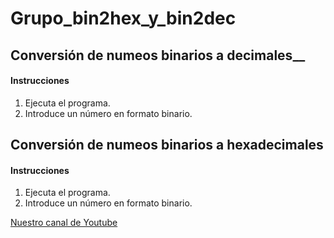 # Grupo_bin2hex_y_bin2dec
 
## Conversión de numeos __binarios__ a __decimales____

#### Instrucciones
1. Ejecuta el programa.
2. Introduce un número en formato binario.

## Conversión de numeos __binarios__ a __hexadecimales__

#### Instrucciones
1. Ejecuta el programa.
2. Introduce un número en formato binario.


[Nuestro canal de Youtube](https://www.youtube.com/watch?v=dQw4w9WgXcQ)